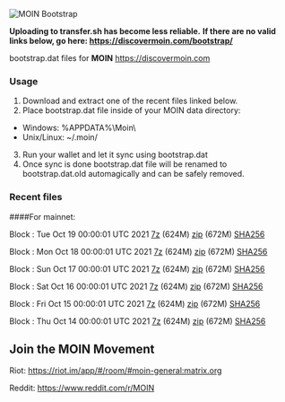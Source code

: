 ![MOIN Bootstrap](https://i.imgur.com/KjM1jMp.jpg)

**Uploading to transfer.sh has become less reliable.**
**If there are no valid links below, go here: https://discovermoin.com/bootstrap/**

bootstrap.dat files for **MOIN** https://discovermoin.com

### Usage

1. Download and extract one of the recent files linked below.
2. Place bootstrap.dat file inside of your MOIN data directory:
 - Windows: %APPDATA%\Moin\
 - Unix/Linux: ~/.moin/
3. Run your wallet and let it sync using bootstrap.dat
4. Once sync is done bootstrap.dat file will be renamed to bootstrap.dat.old automagically and can be safely removed.


### Recent files

####For mainnet:

Block : Tue Oct 19 00:00:01 UTC 2021 [7z](https://transfer.sh/J7yVCs/bootstrap.dat.20211019.7z) (624M) [zip](https://transfer.sh/jYzTSI/bootstrap.dat.20211019.zip) (672M) [SHA256](https://transfer.sh/XeScaq/sha256.txt)

Block : Mon Oct 18 00:00:01 UTC 2021 [7z](https://transfer.sh/5no6wx/bootstrap.dat.20211018.7z) (624M) [zip](https://transfer.sh/D2cFeS/bootstrap.dat.20211018.zip) (672M) [SHA256](https://transfer.sh/V6cOKF/sha256.txt)

Block : Sun Oct 17 00:00:01 UTC 2021 [7z](https://transfer.sh/hEptvY/bootstrap.dat.20211017.7z) (624M) [zip](https://transfer.sh/ifQwCh/bootstrap.dat.20211017.zip) (672M) [SHA256](https://transfer.sh/DvuXUr/sha256.txt)

Block : Sat Oct 16 00:00:01 UTC 2021 [7z](https://transfer.sh/AVIOB6/bootstrap.dat.20211016.7z) (624M) [zip](https://transfer.sh/62tYQV/bootstrap.dat.20211016.zip) (672M) [SHA256](https://transfer.sh/PbgbE1/sha256.txt)

Block : Fri Oct 15 00:00:01 UTC 2021 [7z](https://transfer.sh/sCc5NQ/bootstrap.dat.20211015.7z) (624M) [zip](https://transfer.sh/WbPpeu/bootstrap.dat.20211015.zip) (672M) [SHA256](https://transfer.sh/ax8nmI/sha256.txt)

Block : Thu Oct 14 00:00:01 UTC 2021 [7z](https://transfer.sh/vANrvt/bootstrap.dat.20211014.7z) (624M) [zip](https://transfer.sh/uYo0PR/bootstrap.dat.20211014.zip) (672M) [SHA256](https://transfer.sh/Ovf7jy/sha256.txt)

## Join the MOIN Movement

Riot: https://riot.im/app/#/room/#moin-general:matrix.org

Reddit: https://www.reddit.com/r/MOIN
